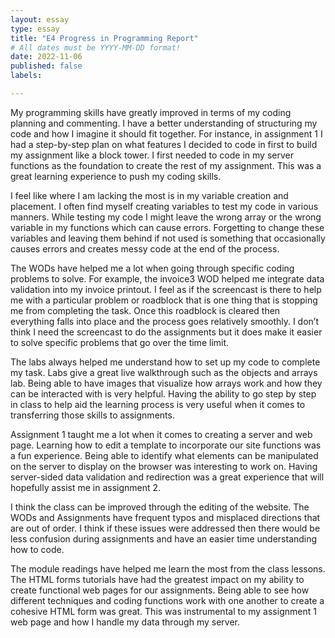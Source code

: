 ```yaml
---
layout: essay
type: essay
title: "E4 Progress in Programming Report"
# All dates must be YYYY-MM-DD format!
date: 2022-11-06
published: false
labels:

---
```

  My programming skills have greatly improved in terms of my coding planning and commenting. I have a better understanding of structuring my code and how I imagine it should fit together. For instance, in assignment 1 I had a step-by-step plan on what features I decided to code in first to build my assignment like a block tower. I first needed to code in my server functions as the foundation to create the rest of my assignment. This was a great learning experience to push my coding skills.
  
  I feel like where I am lacking the most is in my variable creation and placement. I often find myself creating variables to test my code in various manners. While testing my code I might leave the wrong array or the wrong variable in my functions which can cause errors. Forgetting to change these variables and leaving them behind if not used is something that occasionally causes errors and creates messy code at the end of the process.
  
  The WODs have helped me a lot when going through specific coding problems to solve. For example, the invoice3 WOD helped me integrate data validation into my invoice printout. I feel as if the screencast is there to help me with a particular problem or roadblock that is one thing that is stopping me from completing the task. Once this roadblock is cleared then everything falls into place and the process goes relatively smoothly. I don’t think I need the screencast to do the assignments but it does make it easier to solve specific problems that go over the time limit.
  
  The labs always helped me understand how to set up my code to complete my task. Labs give a great live walkthrough such as the objects and arrays lab. Being able to have images that visualize how arrays work and how they can be interacted with is very helpful. Having the ability to go step by step in class to help aid the learning process is very useful when it comes to transferring those skills to assignments.
  
  Assignment 1 taught me a lot when it comes to creating a server and web page. Learning how to edit a template to incorporate our site functions was a fun experience. Being able to identify what elements can be manipulated on the server to display on the browser was interesting to work on. Having server-sided data validation and redirection was a great experience that will hopefully assist me in assignment 2. 
  
  I think the class can be improved through the editing of the website. The WODs and Assignments have frequent typos and misplaced directions that are out of order. I think if these issues were addressed then there would be less confusion during assignments and have an easier time understanding how to code.
  
  The module readings have helped me learn the most from the class lessons. The HTML forms tutorials have had the greatest impact on my ability to create functional web pages for our assignments. Being able to see how different techniques and coding functions work with one another to create a cohesive HTML form was great. This was instrumental to my assignment 1 web page and how I handle my data through my server.
